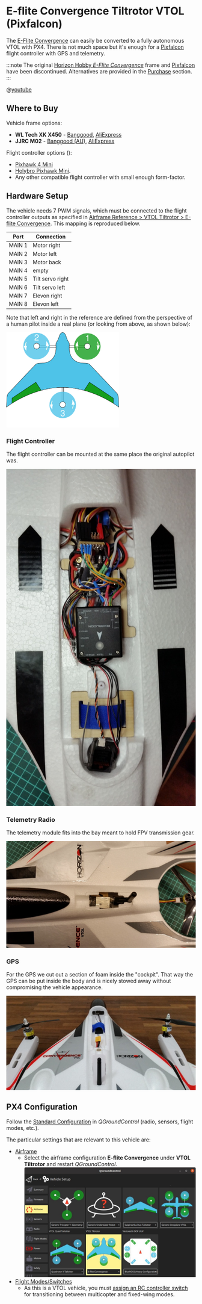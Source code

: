 # E-flite Convergence Tiltrotor VTOL (Pixfalcon)

The [E-Flite Convergence](https://youtu.be/HNedXQ_jhYo) can easily be converted to a fully autonomous VTOL with PX4.
There is not much space but it's enough for a [Pixfalcon](../flight_controller/pixfalcon.md) flight controller with GPS and telemetry.

:::note
The original [Horizon Hobby *E-Flite Convergence*](https://www.modelflight.com.au/e-flite-convergence-vtol-bnf-basic.html) frame and [Pixfalcon](../flight_controller/pixfalcon.md) have been discontinued.
Alternatives are provided in the [Purchase](#purchase) section.
:::

@[youtube](https://youtu.be/E61P2f2WPNU)


## Where to Buy

Vehicle frame options:
- **WL Tech XK X450** - [Banggood](https://usa.banggood.com/XK-X450-VTOL-2_4G-6CH-EPO-450mm-Wingspan-3D-or-6G-Mode-Switchable-Aerobatics-RC-Airplane-RTF-p-1533418.html), [AliExpress](https://www.aliexpress.com/item/1005001946025611.html)
- **JJRC M02** - [Banggood (AU)](https://au.banggood.com/JJRC-M02-2_4G-6CH-450mm-Wingspan-EPO-Brushless-6-axis-Gyro-Aerobatic-RC-Airplane-RTF-3D-or-6G-Mode-Aircraft-p-1588201.html), [AliExpress](https://www.aliexpress.com/item/4001031497018.html)

Flight controller options ():
- [Pixhawk 4 Mini](../flight_controller/pixhawk4_mini.md)
- [Holybro Pixhawk Mini](../flight_controller/pixhawk_mini.md).
- Any other compatible flight controller with small enough form-factor.

## Hardware Setup

The vehicle needs 7 PWM signals, which must be connected to the flight controller outputs as specified in [Airframe Reference > VTOL Tiltrotor > E-flite Convergence](../airframes/airframe_reference.md#vtol_vtol_tiltrotor_e-flite_convergence). 
This mapping is reproduced below.

Port | Connection 
--- | --- 
MAIN 1 | Motor right
MAIN 2 | Motor left
MAIN 3 | Motor back
MAIN 4 | empty
MAIN 5 | Tilt servo right
MAIN 6 | Tilt servo left
MAIN 7 | Elevon right 
MAIN 8 | Elevon left 

Note that left and right in the reference are defined from the perspective of a human pilot inside a real plane (or looking from above, as shown below):

<img src="../../assets/airframes/types/VTOLTiltRotor_eflite_convergence.svg" width="300px" />

### Flight Controller

The flight controller can be mounted at the same place the original autopilot was.

![Mount Pixfalcon](../../assets/airframes/vtol/eflite_convergence_pixfalcon/eflight_convergence_pixfalcon_mounting.jpg)

### Telemetry Radio

The telemetry module fits into the bay meant to hold FPV transmission gear.

![Mount telemetry module](../../assets/airframes/vtol/eflite_convergence_pixfalcon/eflight_convergence_telemetry_module.jpg)

### GPS

For the GPS we cut out a section of foam inside the "cockpit".
That way the GPS can be put inside the body and is nicely stowed away without compromising the vehicle appearance.

![Mount GPS](../../assets/airframes/vtol/eflite_convergence_pixfalcon/eflight_convergence_gps_mounting.jpg)


## PX4 Configuration

Follow the [Standard Configuration](../config/README.md) in *QGroundControl* (radio, sensors, flight modes, etc.).

The particular settings that are relevant to this vehicle are:
- [Airframe](../config/airframe.md)
  - Select the airframe configuration **E-flite Convergence** under **VTOL Tiltrotor** and restart *QGroundControl*.
    ![QGroundControl Vehicle Setting - Airframe selection E-Flight](../../assets/airframes/vtol/eflite_convergence_pixfalcon/qgc_setup_airframe.jpg)
- [Flight Modes/Switches](../config/flight_mode.md)
  - As this is a VTOL vehicle, you must [assign an RC controller switch](../config/flight_mode.md#what-flight-modes-and-switches-should-i-set) for transitioning between multicopter and fixed-wing modes.
